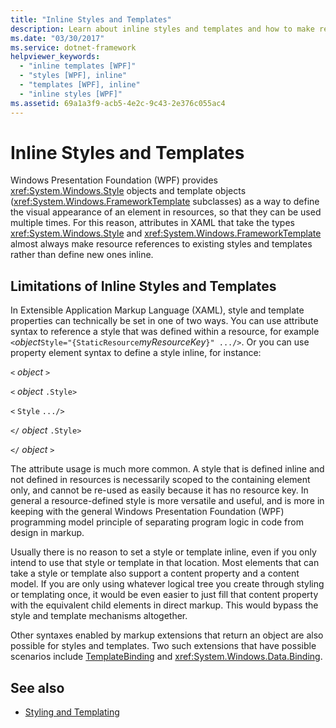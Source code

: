 ```yaml
---
title: "Inline Styles and Templates"
description: Learn about inline styles and templates and how to make resource references to existing styles and templates rather than define new ones inline.
ms.date: "03/30/2017"
ms.service: dotnet-framework
helpviewer_keywords:
  - "inline templates [WPF]"
  - "styles [WPF], inline"
  - "templates [WPF], inline"
  - "inline styles [WPF]"
ms.assetid: 69a1a3f9-acb5-4e2c-9c43-2e376c055ac4
---
```

# Inline Styles and Templates

Windows Presentation Foundation (WPF) provides <xref:System.Windows.Style> objects and template objects (<xref:System.Windows.FrameworkTemplate> subclasses) as a way to define the visual appearance of an element in resources, so that they can be used multiple times. For this reason, attributes in XAML that take the types <xref:System.Windows.Style> and <xref:System.Windows.FrameworkTemplate> almost always make resource references to existing styles and templates rather than define new ones inline.

## Limitations of Inline Styles and Templates

In Extensible Application Markup Language (XAML), style and template properties can technically be set in one of two ways. You can use attribute syntax to reference a style that was defined within a resource, for example `<`*object*`Style="{StaticResource`*myResourceKey*`}" .../>`. Or you can use property element syntax to define a style inline, for instance:

`<` *object* `>`

`<` *object* `.Style>`

`<` `Style`  `.../>`

`</` *object* `.Style>`

`</` *object* `>`

The attribute usage is much more common. A style that is defined inline and not defined in resources is necessarily scoped to the containing element only, and cannot be re-used as easily because it has no resource key. In general a resource-defined style is more versatile and useful, and is more in keeping with the general Windows Presentation Foundation (WPF) programming model principle of separating program logic in code from design in markup.

Usually there is no reason to set a style or template inline, even if you only intend to use that style or template in that location. Most elements that can take a style or template also support a content property and a content model. If you are only using whatever logical tree you create through styling or templating once, it would be even easier to just fill that content property with the equivalent child elements in direct markup. This would bypass the style and template mechanisms altogether.

Other syntaxes enabled by markup extensions that return an object are also possible for styles and templates. Two such extensions that have possible scenarios include [TemplateBinding](templatebinding-markup-extension.md) and <xref:System.Windows.Data.Binding>.

## See also

- [Styling and Templating](../controls/styles-templates-overview.md)
